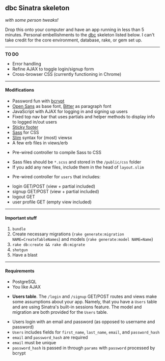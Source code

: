 ## dbc Sinatra skeleton
*with some person tweaks!*

Drop this onto your computer and have an app running in less than 5 minutes. Personal embellishments to the [dbc](http://devbootcamp.com) skeleton listed below. I can't take credit for the core environment, database, rake, or gem set up. 

------

**TO DO**

- Error handling
- Refine AJAX to toggle login/signup form
- Cross-browser CSS (currently functioning in Chrome)

------

#### Modifications

- Password fun with [bcrypt](http://bcrypt-ruby.rubyforge.org/)
- [Open Sans](http://www.google.com/fonts/specimen/Open+Sans) as base font, [Bitter](http://www.google.com/fonts/specimen/Bitter) as paragraph font
- JavaScript with AJAX for logging in and signing up users
- Fixed top nav bar that uses partials and helper methods to display info to logged in/out users
- [Sticky footer](http://ryanfait.com/sticky-footer/)
- [Sass](http://sass-lang.com/) for CSS
- [Slim](http://slim-lang.com/) syntax for (most) viewsx
- A few erb files in views/erb

* Pre-wired controller to compile Sass to CSS 
 - Sass files should be ```*.scss``` and stored in the ```/public/css``` folder
 - If you add any new files, include them in the head of ```layout.slim``` 

* Pre-wired controller for ```users``` that includes:
 - login GET/POST (view + partial included)
 - signup GET/POST (view + partial included)
 - logout GET
 - user profile GET (empty view included)


------

#### Important stuff

1. ```bundle```
2. Create necessary migrations (```rake generate:migration NAME=CreateTableNames```) and models (```rake generate:model NAME=Name```)
3. ```rake db:create && rake db:migrate```
4. ```shotgun```
5. Have a blast

------

#### Requirements

- PostgreSQL
- You like AJAX

* **Users table**. The ```/login``` and ```/signup``` GET/POST routes and views make some assumptions about your app. Namely, that you have a ```Users``` table and are using Sinatra's built-in sessions feature. The model and migration are both provided for the ```Users``` table.
 - Users login with an email and password (as opposed to username and password)
 - ```Users``` includes fields for ```first_name```, ```last_name```, ```email```, and ```password_hash```
 - ```email``` and ```password_hash``` are required
 - ```email``` must be unique
 - ```password_hash``` is passed in through ```params``` with ```password``` processed by bcrypt